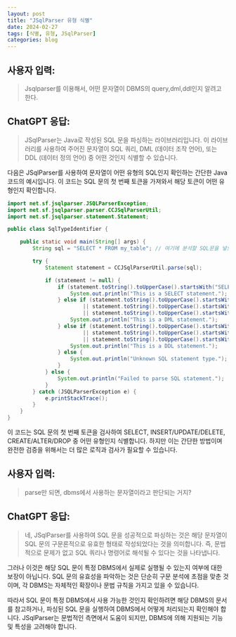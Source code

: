 ```yaml
---
layout: post
title: "JSqlParser 유형 식별"
date: 2024-02-27
tags: [식별, 유형, JSqlParser]
categories: blog
---
```


## 사용자 입력:
> Jsqlparser를 이용해서, 어떤 문자열이 DBMS의 query,dml,ddl인지 알려고 한다.

## ChatGPT 응답:
> JSqlParser는 Java로 작성된 SQL 문을 파싱하는 라이브러리입니다. 이 라이브러리를 사용하여 주어진 문자열이 SQL 쿼리, DML (데이터 조작 언어), 또는 DDL (데이터 정의 언어) 중 어떤 것인지 식별할 수 있습니다.

다음은 JSqlParser를 사용하여 문자열이 어떤 유형의 SQL인지 확인하는 간단한 Java 코드의 예시입니다. 이 코드는 SQL 문의 첫 번째 토큰을 가져와서 해당 토큰이 어떤 유형인지 확인합니다.

```java
import net.sf.jsqlparser.JSQLParserException;
import net.sf.jsqlparser.parser.CCJSqlParserUtil;
import net.sf.jsqlparser.statement.Statement;

public class SqlTypeIdentifier {

    public static void main(String[] args) {
        String sql = "SELECT * FROM my_table"; // 여기에 분석할 SQL문을 넣으세요

        try {
            Statement statement = CCJSqlParserUtil.parse(sql);

            if (statement != null) {
                if (statement.toString().toUpperCase().startsWith("SELECT")) {
                    System.out.println("This is a SELECT statement.");
                } else if (statement.toString().toUpperCase().startsWith("INSERT")
                        || statement.toString().toUpperCase().startsWith("UPDATE")
                        || statement.toString().toUpperCase().startsWith("DELETE")) {
                    System.out.println("This is a DML statement.");
                } else if (statement.toString().toUpperCase().startsWith("CREATE")
                        || statement.toString().toUpperCase().startsWith("ALTER")
                        || statement.toString().toUpperCase().startsWith("DROP")) {
                    System.out.println("This is a DDL statement.");
                } else {
                    System.out.println("Unknown SQL statement type.");
                }
            } else {
                System.out.println("Failed to parse SQL statement.");
            }
        } catch (JSQLParserException e) {
            e.printStackTrace();
        }
    }
}
```

이 코드는 SQL 문의 첫 번째 토큰을 검사하여 SELECT, INSERT/UPDATE/DELETE, CREATE/ALTER/DROP 중 어떤 유형인지 식별합니다. 하지만 이는 간단한 방법이며 완전한 검증을 위해서는 더 많은 로직과 검사가 필요할 수 있습니다.

## 사용자 입력:
> parse만 되면, dbms에서 사용하는 문자열이라고 판단되는 거지?

## ChatGPT 응답:
> 네, JSqlParser를 사용하여 SQL 문을 성공적으로 파싱하는 것은 해당 문자열이 SQL 문의 구문론적으로 유효한 형태로 작성되었다는 것을 의미합니다. 즉, 문법적으로 문제가 없고 SQL 쿼리나 명령어로 해석될 수 있다는 것을 나타냅니다.

그러나 이것은 해당 SQL 문이 특정 DBMS에서 실제로 실행될 수 있는지 여부에 대한 보장이 아닙니다. SQL 문의 유효성을 파악하는 것은 단순히 구문 분석에 초점을 맞춘 것이며, 각 DBMS는 자체적인 확장이나 문법 규칙을 가지고 있을 수 있습니다.

따라서 SQL 문이 특정 DBMS에서 사용 가능한 것인지 확인하려면 해당 DBMS의 문서를 참고하거나, 파싱된 SQL 문을 실행하여 DBMS에서 어떻게 처리되는지 확인해야 합니다. JSqlParser는 문법적인 측면에서 도움이 되지만, DBMS에 의해 지원되는 기능 및 특성을 고려해야 합니다.

